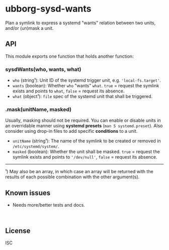 ﻿
<!--#echo json="package.json" key="name" underline="=" -->
ubborg-sysd-wants
=================
<!--/#echo -->

<!--#echo json="package.json" key="description" -->
Plan a symlink to express a systemd &quot;wants&quot; relation between two
units, and/or (un)mask a unit.
<!--/#echo -->



API
---

This module exports one function that holds another function:

### sysdWants(who, wants, what)

* `who` (string¹): Unit ID of the systemd trigger unit,
  e.g. `'local-fs.target'`.
* `wants` (boolean): Whether `who` "wants" `what`.
  `true` = request the symlink exists and points to `what`,
  `false` = request its absence.
* `what` (object¹): `file` spec of the systemd unit that shall be triggered.



### .mask(unitName, masked)

Usually, masking should not be required.
You can enable or disable units in an overridable manner using
__systemd presets__ (`man 5 systemd.preset`).
Also consider using drop-in files to add specific __conditions__ to a unit.

* `unitName` (string¹): The name of the symlink to be created or removed in
  `/etc/systemd/system/`.
* `masked` (boolean): Whether the unit shall be masked.
  `true` = request the symlink exists and points to `'/dev/null'`,
  `false` = request its absence.



<!--#toc stop="scan" -->

-----

¹)  May also be an array, in which case an array will be returned with the
    results of each possible combination with the other argument(s).




Known issues
------------

* Needs more/better tests and docs.




&nbsp;


License
-------
<!--#echo json="package.json" key=".license" -->
ISC
<!--/#echo -->
